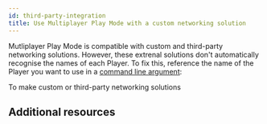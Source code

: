```yaml
---
id: third-party-integration
title: Use Multiplayer Play Mode with a custom networking solution
---
```


Mutliplayer Play Mode is compatible with custom and third-party networking solutions. However, these extrenal solutions don't automatically recognise the names of each Player. To fix this, reference the name of the Player you want to use in a [command line argument](https://docs.unity3d.com/Manual/EditorCommandLineArguments.html): 

To make custom or third-party networking solutions 


## Additional resources